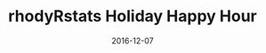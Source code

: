 ---
title: rhodyRstats Holiday Happy Hour
text: Another chance for the nascent rhodyRstats community to get together outside of our regular R sessions.  
link: 
eventlink: 
location: "TBD"
date: 2016-12-07 
publish: yes
---